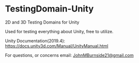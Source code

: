 # TestingDomain-Unity
2D and 3D Testing Domains for Unity

Used for testing everything about Unity, free to utilize.

Unity Documentation(2019.4): https://docs.unity3d.com/Manual/UnityManual.html

For questions, or concerns email: JohnMBurnside21@gmail.com
